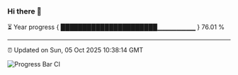 ### Hi there 👋

⏳ Year progress { ██████████████████████▁▁▁▁▁▁▁▁ } 76.01 %

---

⏰ Updated on Sun, 05 Oct 2025 10:38:14 GMT

![Progress Bar CI](https://github.com/IshwaranRudhara/GIT-ACTION/workflows/Progress%20Bar%20CI/badge.svg)

